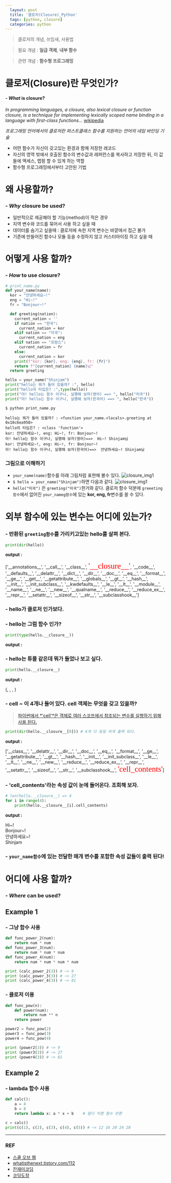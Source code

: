 ```yaml
---
  layout: post
  title: '클로저(Closure)_Python'
  tags: [python, closure]
  categories: python
---
```


> 클로저의 개념, 쓰임새, 사용법

> 필요 개념 : **일급 객체**, **내부 함수**

> 관련 개념 : **함수형 프로그래밍**

# 클로저(Closure)란 무엇인가?
#### - _What_ is closure?
*In programming languages, a closure, also lexical closure or function closure, is a technique for implementing lexically scoped name binding in a language with first-class functions...* [wikipedia](https://en.wikipedia.org/wiki/Closure_(computer_programming))

*프로그래밍 언어에서의 클로저란 퍼스트클래스 함수를 지원하는 언어의 네임 바인딩 기술*

- 어떤 함수가 자신이 갖고있는 환경과 함께 저장한 레코드
- 자신의 영역 밖에서 호출된 함수의 변수값과 레퍼런스를 복사하고 저장한 뒤, 이 값들에 액세스, 맵핑 할 수 있게 하는 역할
- 함수형 프로그래밍에서부터 고안된 기법

# 왜 사용할까?
### - _Why_ closure be used?
- 일반적으로 제공해야 할 기능(method)이 적은 경우
- 지역 변수와 코드를 묶어서 사용 하고 싶을 때
- 데이터를 숨기고 싶을때 : 클로저에 속한 지역 변수는 바깥에서 접근 불가
- 기존에 만들어진 함수나 모듈 등을 수정하지 않고 커스터마이징 하고 싶을 때

# 어떻게 사용 할까?
### - _How_ to use closure?
```python
# print_name.py
def your_name(name):
  kor = "안녕하세요~!"
  eng = "Hi~!"
  fr = "Bonjour~!"

  def greeting(nation):
    current_nation = ''
    if nation == "한국":
      current_nation = kor
    elif nation == "미국":
      current_nation = eng
    elif nation == "프랑스":
      current_nation = fr
    else:
      current_nation = kor
    print(f"kor: {kor}, eng: {eng}, fr: {fr}")
    return f"{current_nation} {name}님"
  return greeting

hello = your_name("Shinjam")
print("hello는 뭐가 들어 있을까? :", hello)
print("hello의 타입은? :",type(hello))
print("아! hello는 함수 이구나, 실행해 보자(영어) ==> ", hello("미국"))
print("아! hello는 함수 이구나, 실행해 보자(한국어) ==> ", hello("한국"))
```
```
$ python print_name.py

hello는 뭐가 들어 있을까? : <function your_name.<locals>.greeting at 0x10c6ea950>
hello의 타입은? : <class 'function'>
kor: 안녕하세요~!, eng: Hi~!, fr: Bonjour~!
아! hello는 함수 이구나, 실행해 보자(영어)==>  Hi~! Shinjam님
kor: 안녕하세요~!, eng: Hi~!, fr: Bonjour~!
아! hello는 함수 이구나, 실행해 보자(한국어)==>  안녕하세요~! Shinjam님
```

### 그림으로 이해하기
- `your_name(name)`함수를 아래 그림처럼 표현해 볼수 있다.
![closure_img1](/assets/img/img_closure1_python.png)
- `$ hello = your_name("Shinjam")`하면 다음과 같다.
![closure_img1](/assets/img/img_closure2_python.png)
- `hello("미국")` 은 `greeting("미국")`한거와 같다. 클로저 함수 덕분에 `greeeting함수`에서 없어진 `your_nameg함수`에 있는 **kor, eng,  fr**변수를 쓸 수 있다.

# 외부 함수에 있는 변수는 어디에 있는가?
### - 반환된 `greeting함수`를 가리키고있는 **hello**를 살펴 본다.

```python
print(dir(hello))
```

**output :**
<p>
['__annotations__', '__call__', '__class__', <span style="font: 25px solid;color: red">'__closure__'</span>, '__code__', '__defaults__', '__delattr__', '__dict__', '__dir__', '__doc__', '__eq__', '__format__', '__ge__', '__get__', '__getattribute__', '__globals__', '__gt__', '__hash__', '__init__', '__init_subclass__', '__kwdefaults__', '__le__', '__lt__', '__module__', '__name__', '__ne__', '__new__', '__qualname__', '__reduce__', '__reduce_ex__', '__repr__', '__setattr__', '__sizeof__', '__str__', '__subclasshook__']
</p>

### - **hello**가 클로저 인가보다.
### - **hello**는 그럼 함수 인가?

```python
print(type(hello.__closure__))
```

**output :**
<p>
<class 'tuple'>
</p>

### - **hello**는 튜플 같은데 뭐가 들었나 보고 싶다.

```python
print(hello.__closure__)
```
**output :**
<p>
(<cell at 0x10c71c810: str object at 0x10c5cd0b0>, <cell at 0x10c71ca90: str object at 0x10c5cda70>, <cell at 0x10c743990: str object at 0x10c7ebdc0>, <cell at 0x10c743650: str object at 0x10aa56a70>)
</p>

### - cell ~ 이 4개나 들어 있다. cell 객체는 무엇을 갖고 있을까?
> [파이썬에서 *'cell'*은 객체로 여러 스코프에서 참조되는 변수를 실행하기 위해 사용 된다.](https://docs.python.org/ko/3.6/c-api/cell.html)

```python
print(dir(hello.__closure__[0])) # 4개 다 동일 하게 출력 되다.
```
**output :**
<p>
['__class__', '__delattr__', '__dir__', '__doc__', '__eq__', '__format__', '__ge__', '__getattribute__', '__gt__', '__hash__', '__init__', '__init_subclass__', '__le__', '__lt__', '__ne__', '__new__', '__reduce__', '__reduce_ex__', '__repr__', '__setattr__', '__sizeof__', '__str__', '__subclasshook__', <span style="font: 25px solid;color: red">'cell_contents'</span>]
</p>

### - 'cell_contents'라는 속성 값이 눈에 들어온다. 조회해 보자.
```python
# len(hello.__closure__) => 4
for i in range(4):
    print(hello.__closure__[i].cell_contents)
```

**output :**
<p>
Hi~! <br>
Bonjour~! <br>
안녕하세요~! <br>
Shinjam <br>
</p>

### - `your_name함수`에 있는 전달한 매개 변수를 포함한 속성 값들이 출력 된다!


# 어디에 사용 할까?
### - _Where_ can be used?

## Example 1
### - 그냥 함수 사용
```python
def func_power_2(num):
    return num * num
def func_power_3(num):
    return num * num * num
def func_power_4(num):
    return num * num * num * num

print (calc_power_2(3)) # ~> 9
print (calc_power_3(3)) # ~> 27
print (calc_power_4(3)) # ~> 81
```
### - 클로저 이용
```python
def func_pow(n):
    def power(num):
        return num ** n
    return power

power2 = func_pow(2)
power3 = func_pow(3)
power4 = func_pow(4)

print (power2(3)) # ~> 9
print (power3(3)) # ~> 27
print (power4(3)) # ~> 81
```

## Example 2
### - lambda 함수 사용
```python
def calc():
    a = 4
    b = 8
    return lambda x: a * x + b    # 람다 익명 함수 반환
 
c = calc()
print(c(1), c(2), c(3), c(4), c(5)) # ~> 12 16 20 24 28
```

---

### REF
- [스쿨 오브 웹](http://schoolofweb.net/blog/posts/파이썬-클로저-closure/)
- [whatisthenext.tistory.com/112](https://whatisthenext.tistory.com/112)
- [잔재미코딩](https://fun-coding.org/PL&OOP4-3.html)
- [코딩도장](https://dojang.io/mod/page/view.php?id=2366)